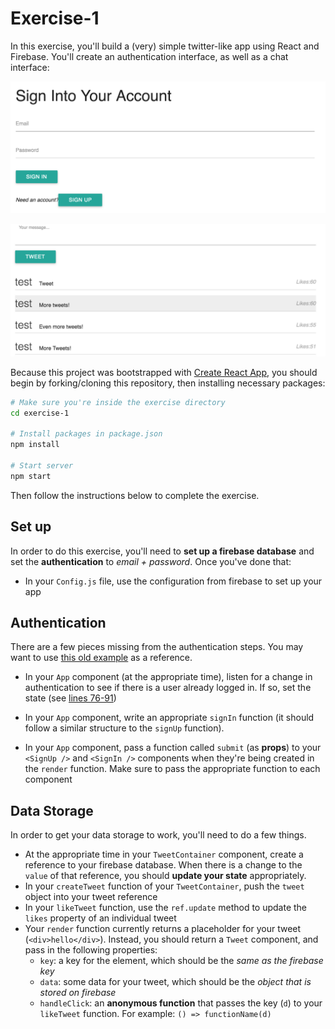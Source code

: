 # Exercise-1
In this exercise, you'll build a (very) simple twitter-like app using React and Firebase. You'll create an authentication interface, as well as a chat interface:

![authentication form](imgs/auth.png)

![completed twitter interface](imgs/complete.png)

Because this project was bootstrapped with [Create React App](https://github.com/facebookincubator/create-react-app), you should begin by forking/cloning this repository, then installing necessary packages:

```bash
# Make sure you're inside the exercise directory
cd exercise-1

# Install packages in package.json
npm install

# Start server
npm start
```

Then follow the instructions below to complete the exercise.

## Set up
In order to do this exercise, you'll need to **set up a firebase database** and set the **authentication** to _email + password_. Once you've done that:

- In your `Config.js` file, use the configuration from firebase to set up your app


## Authentication
There are a few pieces missing from the authentication steps. You may want to use [this old example](https://github.com/info343c-a16/m13-firebase-auth/blob/complete/exercise-1/js/authenticate.js) as a reference.

- In your `App` component (at the appropriate time), listen for a change in authentication to see if there is a user already logged in. If so, set the state (see [lines 76-91](https://github.com/info343c-a16/m13-firebase-auth/blob/complete/exercise-1/js/authenticate.js))

- In your `App` component, write an appropriate `signIn` function (it should follow a similar structure to the `signUp` function).

- In your `App` component, pass a function called `submit` (as **props**) to your `<SignUp />` and `<SignIn />` components when they're being created in the `render` function. Make sure to pass the appropriate function to each component

## Data Storage
In order to get your data storage to work, you'll need to do a few things.

- At the appropriate time in your `TweetContainer` component, create a reference to your firebase database. When there is a change to the `value` of that reference, you should **update your state** appropriately.
- In your `createTweet` function of your `TweetContainer`, push the `tweet` object into your tweet reference
- In your `likeTweet` function, use the `ref.update` method to update the `likes` property of an individual tweet
- Your `render` function currently returns a placeholder for your tweet (`<div>hello</div>`). Instead, you should return a `Tweet` component, and pass in the following properties:
    - `key`: a key for the element, which should be the _same as the firebase key_
    - `data`: some data for your tweet, which should be the _object that is stored on firebase_
    - `handleClick`: an **anonymous function** that passes the key (`d`) to your `likeTweet` function. For example: `() => functionName(d)`
